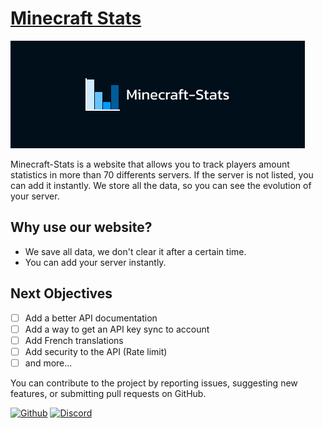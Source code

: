 # [Minecraft Stats](https://minecraft-stats.fr)

![banner](./frontend/public/images/minecraft-stats/banner.png)

Minecraft-Stats is a website that allows you to track players amount statistics in more than 70 differents servers. If the server is not listed, you can add it instantly. We store all the data, so you can see the evolution of your server.

## Why use our website?

- We save all data, we don't clear it after a certain time.
- You can add your server instantly.

## Next Objectives

- [ ] Add a better API documentation
- [ ] Add a way to get an API key sync to account
- [ ] Add French translations
- [ ] Add security to the API (Rate limit)
- [ ] and more...

You can contribute to the project by reporting issues, suggesting new features, or submitting pull requests on GitHub.

[![Github](https://img.shields.io/badge/GitHub-100000?style=for-the-badge&logo=github&logoColor=white)](https://github.com/Sportek/minecraft-stats)
[![Discord](https://img.shields.io/badge/Discord-7289DA?style=for-the-badge&logo=discord&logoColor=white)](https://discord.gg/dGEqqPEaXP)
